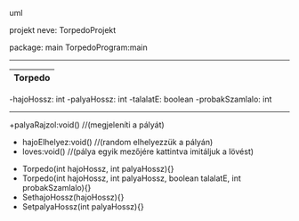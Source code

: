 uml

projekt neve: TorpedoProjekt

package: main
TorpedoProgram:main
__________________________________________________________
Torpedo								         |
--------------------------							         |
-hajoHossz: int
-palyaHossz: int
-talalatE: boolean
-probakSzamlalo: int
_______________
+palyaRajzol:void() //(megjeleníti a pályát)
+ hajoElhelyez:void() //(random elhelyezzük a pályán)
+ loves:void() //(pálya egyik mezőjére kattintva imitáljuk a lövést)

- Torpedo(int hajoHossz, int palyaHossz){}
- Torpedo(int hajoHossz, int palyaHossz, boolean talalatE, int probakSzamlalo){}
- SethajoHossz(hajoHossz){}
- SetpalyaHossz(int palyaHossz){}
